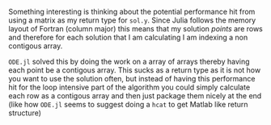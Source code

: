 Something interesting is thinking about the potential performance hit from
using a matrix as my return type for `sol.y`. Since Julia follows the memory
layout of Fortran (column major) this means that my solution *points* are rows
and therefore for each solution that I am calculating I am indexing a non
contigous array.

`ODE.jl` solved this by doing the work on a array of arrays thereby having each
point be a contigous array. This sucks as a return type as it is not how you
want to use the solution often, but instead of having this performance hit
for the loop intensive part of the algorithm you could simply calculate each
row as a contigous array and then just package them nicely at the end (like how
`ODE.jl` seems to suggest doing a `hcat` to get Matlab like return structure)
